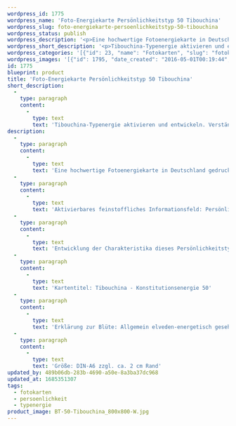 ```yaml
---
wordpress_id: 1775
wordpress_name: 'Foto-Energiekarte Persönlichkeitstyp 50 Tibouchina'
wordpress_slug: foto-energiekarte-persoenlichkeitstyp-50-tibouchina
wordpress_status: publish
wordpress_description: '<p>Eine hochwertige Fotoenergiekarte in Deutschland gedruckt und in Handarbeit laminiert.  Sie ist in Postkartengröße (DIN-A6) gut zu transportieren und kann auch auf den Körper aufgelegt werden.</p><p>Aktivierbares feinstoffliches Informationsfeld: Persönlichkeitsenergie eines Tibouchina-Typs: <span class="s1">Freudvoll, leiderfahren, Streben nach dem Ideal, hoffnungsvoll</span>.<br />Entwicklung der Charakteristika dieses Persönlichkeitstyps. Stärkung der entsprechenden Persönlichkeit mit ihrer besonderen Energiequalität. Ausgleich und Veränderung ungünstiger Zustände innerhalb einer Person, die aufgrund dieser Konstitution entstanden sind. Annahme und Verständnis für einen Menschen mit dieser Persönlichkeitsenergie. Eine Stärkung der eigenen Persönlichkeitsenergie sowie die Beschäftigung mit der Energie anderer Persönlichkeiten kann insgesamt das eigene Selbstbewusstsein stärken.</p><p>Kartentitel: Tibouchina - Konstitutionsenergie 50</p><p>Erklärung zur Blüte: Allgemein elveden-energetisch gesehen steht eine Tibouchina unter anderem für "Wohlbefinden, Hoffnung, praktisch veranlagt".<br />Größe: DIN-A6 zzgl. ca. 2 cm Rand<br />Andere Formate sind individuell für Sie innerhalb weniger Tage herstellbar. Bitte kontaktieren Sie uns hierfür unter <a href="mailto:info@elvedenverlag.de">info@elvedenverlag.de</a>.</p><p>Anwendungshinweise</p>'
wordpress_short_description: '<p>Tibouchina-Typenergie aktivieren und entwickeln. Verständnis für diese Typenergie gewinnen (&#8222;f<span class="s1">reudvoll, leiderfahren, Streben nach dem Ideal, hoffnungsvoll</span>&#8222;)<br /><em>Hinweis: Das Wasserzeichen „Elveden Verlag Energiebild“ wird nicht mit gedruckt</em></p>'
wordpress_categories: '[{"id": 23, "name": "Fotokarten", "slug": "fotokarten"}, {"id": 37, "name": "Pers\u00f6nlichkeit", "slug": "persoenlichkeit"}, {"id": 90, "name": "Typenergie", "slug": "typenergie"}]'
wordpress_images: '[{"id": 1795, "date_created": "2016-05-01T00:19:44", "date_created_gmt": "2016-04-30T20:19:44", "date_modified": "2016-05-01T00:19:44", "date_modified_gmt": "2016-04-30T20:19:44", "src": "https://my.feenbaum.de/wp-content/uploads/2016/05/BT-50-Tibouchina_800x800-W.jpg", "name": "BT-50-Tibouchina_800x800-W", "alt": ""}]'
id: 1775
blueprint: product
title: 'Foto-Energiekarte Persönlichkeitstyp 50 Tibouchina'
short_description:
  -
    type: paragraph
    content:
      -
        type: text
        text: 'Tibouchina-Typenergie aktivieren und entwickeln. Verständnis für diese Typenergie gewinnen (''freudvoll, leiderfahren, Streben nach dem Ideal, hoffnungsvoll'')'
description:
  -
    type: paragraph
    content:
      -
        type: text
        text: 'Eine hochwertige Fotoenergiekarte in Deutschland gedruckt und in Handarbeit laminiert.  Sie ist in Postkartengröße (DIN-A6) gut zu transportieren und kann auch auf den Körper aufgelegt werden.'
  -
    type: paragraph
    content:
      -
        type: text
        text: 'Aktivierbares feinstoffliches Informationsfeld: Persönlichkeitsenergie eines Tibouchina-Typs: Freudvoll, leiderfahren, Streben nach dem Ideal, hoffnungsvoll.'
  -
    type: paragraph
    content:
      -
        type: text
        text: 'Entwicklung der Charakteristika dieses Persönlichkeitstyps. Stärkung der entsprechenden Persönlichkeit mit ihrer besonderen Energiequalität. Ausgleich und Veränderung ungünstiger Zustände innerhalb einer Person, die aufgrund dieser Konstitution entstanden sind. Annahme und Verständnis für einen Menschen mit dieser Persönlichkeitsenergie. Eine Stärkung der eigenen Persönlichkeitsenergie sowie die Beschäftigung mit der Energie anderer Persönlichkeiten kann insgesamt das eigene Selbstbewusstsein stärken.'
  -
    type: paragraph
    content:
      -
        type: text
        text: 'Kartentitel: Tibouchina - Konstitutionsenergie 50'
  -
    type: paragraph
    content:
      -
        type: text
        text: 'Erklärung zur Blüte: Allgemein elveden-energetisch gesehen steht eine Tibouchina unter anderem für "Wohlbefinden, Hoffnung, praktisch veranlagt".'
  -
    type: paragraph
    content:
      -
        type: text
        text: 'Größe: DIN-A6 zzgl. ca. 2 cm Rand'
updated_by: 489b06db-283b-4690-a50e-8a3ba37dc968
updated_at: 1685351307
tags:
  - fotokarten
  - persoenlichkeit
  - typenergie
product_image: BT-50-Tibouchina_800x800-W.jpg
---
```


